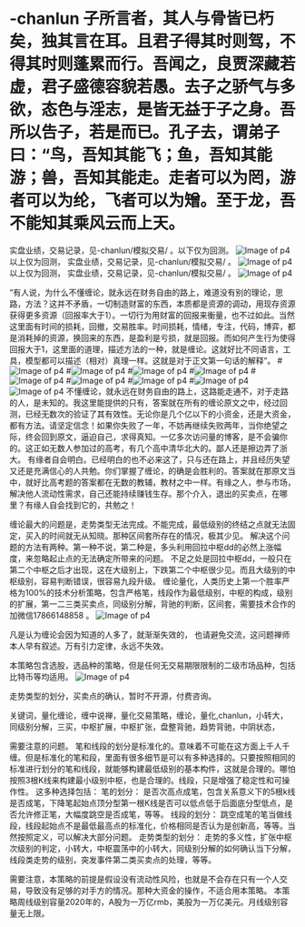 # -chanlun 子所言者，其人与骨皆已朽矣，独其言在耳。且君子得其时则驾，不得其时则蓬累而行。吾闻之，良贾深藏若虚，君子盛德容貌若愚。去子之骄气与多欲，态色与淫志，是皆无益于子之身。吾所以告子，若是而已。孔子去，谓弟子曰：“鸟，吾知其能飞；鱼，吾知其能游；兽，吾知其能走。走者可以为罔，游者可以为纶，飞者可以为矰。至于龙，吾不能知其乘风云而上天。
实盘业绩，交易记录，见-chanlun/模拟交易/ 。以下仅为回测。
![Image of p4](https://github.com/tomcat123a/-chanlun/blob/master/zoushileixing/2017_01.png)
以上仅为回测，
 实盘业绩，交易记录，见-chanlun/模拟交易/ 。
![Image of p4](https://github.com/tomcat123a/-chanlun/blob/master/zoushileixing/2017_01.png)
以上仅为回测，
 实盘业绩，交易记录，见-chanlun/模拟交易/ 。
![Image of p4](https://github.com/tomcat123a/-chanlun/blob/master/zoushileixing/2010_08.png)

 “有人说，为什么不懂缠论，就永远在财务自由的路上，难道没有别的理论，思路，方法？这并不矛盾，一切制造财富的东西，本质都是资源的调动，用现存资源获得更多资源（回报率大于1）。一切行为用财富的回报来衡量，也不过如此。当然这里面有时间的损耗，回撤，交易胜率。时间损耗，情绪，专注，代码，博弈，都是消耗掉的资源，换回来的东西，是盈利是亏损，就是回报。而如何产生行为使得回报大于1，这里面的道理，描述方法的一种，就是缠论。这就好比不同语言，工具，模型都可以描述（相对）真理一样。这就是对于正文第一句话的解释”。
#![Image of p4](https://github.com/tomcat123a/-chanlun/blob/master/zoushileixing/x2.png)
#![Image of p4](https://github.com/tomcat123a/-chanlun/blob/master/zoushileixing/x3.png)
#![Image of p4](https://github.com/tomcat123a/-chanlun/blob/master/zoushileixing/x4.png)
#![Image of p4](https://github.com/tomcat123a/-chanlun/blob/master/zoushileixing/x5.png)
#![Image of p4](https://github.com/tomcat123a/-chanlun/blob/master/zoushileixing/x6.png)
#![Image of p4](https://github.com/tomcat123a/-chanlun/blob/master/zoushileixing/x7.png)
#![Image of p4](https://github.com/tomcat123a/-chanlun/blob/master/zoushileixing/x8.png)
#![Image of p4](https://github.com/tomcat123a/-chanlun/blob/master/zoushileixing/x9.png)
![Image of p4](https://github.com/tomcat123a/-chanlun/blob/master/zoushileixing/8.jpg)
不懂缠论，就永远在财务自由的路上，这路能走通不，对于走路的人，是未知的。我这里能提供的只有，答案就在所有的缠论原文之中，经过回测，已经无数次的验证了其有效性。无论你是几个亿以下的小资金，还是大资金，都有方法。请坚定信念！如果你失败了一年，不妨再继续失败两年，当你绝望之际，终会回到原文，逼迫自己，求得真知。一亿多次访问量的博客，是不会骗你的。这正如无数人参加过的高考，有几个高中清华北大的。鄙人还是擦边弄了浙大。
有缘者自会明白。已经明白的也不必来这了，只与还在路上，并且经历失望又还是充满信心的人共勉。你们掌握了缠论，的确是会胜利的。答案就在那原文当中，就好比高考题的答案都在无数的教辅，教材之中一样。有缘之人，参与市场，解决他人流动性需求，自己还能持续赚钱生存。那个介入，退出的买卖点，在哪里？有缘人自会找到它的，共勉之！


缠论最大的问题是，走势类型无法完成。不能完成，最低级别的终结之点就无法固定，买入的时间就无从知晓。那种区间套所存在的情况，极其少见。
解决这个问题的方法有两种。第一种不说，第二种是，多头利用回拉中枢dd的必然上涨幅度，来忽略起止点的无法确定所带来的问题。
不足之处是回拉中枢dd，一般只在第二个中枢之后才出现，这在大级别上，下跌第二个中枢很少见。而且大级别的中枢级别，容易判断错误，很容易九段升级。
缠论量化，人类历史上第一个胜率严格为100%的技术分析策略，包含严格笔，线段作为最低级别，中枢的构成，级别的扩展，第一二三类买卖点，同级别分解，背驰的判断，区间套，需要技术合作的加微信17866148858 。
![Image of p4](https://github.com/tomcat123a/-chanlun/blob/master/zoushileixing/p4.png)

 凡是认为缠论会因为知道的人多了，就渐渐失效的， 也请避免交流，这问题禅师本人早有叙述。万有引力定律，永远不失效。
 
 本策略包含选股，选品种的策略，但是任何无交易期限限制的二级市场品种，包括比特币等均适用。
 ![Image of p4](https://github.com/tomcat123a/-chanlun/blob/master//t2.gif)
 
 走势类型的划分，买卖点的确认，暂时不开源，付费咨询。
 
 关键词，量化缠论，缠中说禅，量化交易策略，缠论，量化,chanlun，小转大，同级别分解，三买，中枢扩展，中枢扩张，盘整背驰，趋势背驰，中阴状态，

需要注意的问题。
笔和线段的划分是标准化的。意味着不可能在这方面上千人千缠。但是标准化的笔和段，里面有很多细节是可以有多种选择的。只要按照相同的标准进行划分的笔和线段，就能够构建最低级别的基本构件，这就是合理的。哪怕按照3根K线来构建最小级别中枢，也是合理的。线段，只是增强了稳定性和可操作性。
这多种选择包括：
笔的划分：
是否次高点成笔，包含关系意义下的5根k线是否成笔，下降笔起始点顶分型第一根K线是否可以低点低于后面底分型低点，是否允许修正笔，大幅度跳空是否成笔，等等。
线段的划分：
跳空成笔的笔当做线段，线段起始点不是最低最高点的标准化，价格相同是否认为是创新高，等等。当然按照定义，可以解决大部分问题。
走势类型的划分：
走势的多义性，扩张中枢次级别的判定，小转大，中枢震荡中的小转大，同级别分解的如何确认当下分解，线段类走势的级别，突发事件第二类买卖点的处理，等等。

需要注意，本策略的前提是假设没有流动性风险，也就是不会存在只有一个人交易，导致没有足够的对手方的情况。那种大资金的操作，不适合用本策略。
本策略周线级别容量2020年的，A股为一万亿rmb，美股为一万亿美元。月线级别容量无上限。
